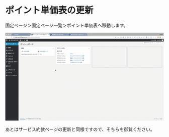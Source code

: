 # ポイント単価表の更新

固定ページ＞固定ページ一覧＞ポイント単価表へ移動します。

![](.gitbook/assets/2018-06-26-19.34.58.gif)

あとはサービス約款ページの更新と同様ですので、そちらを御覧ください。

